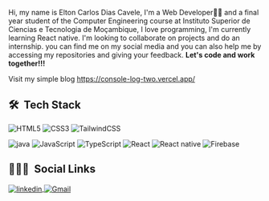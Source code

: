 Hi, my name is Elton Carlos Dias Cavele,
I'm a Web Developer👨‍💻 and a final year student of the Computer Engineering course at Instituto Superior de Ciencias e Tecnologia de Moçambique, 
I love programming, I'm currently learning React native. I'm looking to collaborate on projects and do an internship. 
you can find me on my social media and you can also help me by accessing my repositories and giving your feedback. 
<strong>Let's code and work together!!!</strong>

Visit my simple blog https://console-log-two.vercel.app/

## 🛠 &nbsp;Tech Stack
![HTML5](https://img.shields.io/badge/html5-%23E34F26.svg?style=for-the-badge&logo=html5&logoColor=white)
![CSS3](https://img.shields.io/badge/css3-%231572B6.svg?style=for-the-badge&logo=css3&logoColor=white)
![TailwindCSS](https://img.shields.io/badge/tailwindcss-%2338B2AC.svg?style=for-the-badge&logo=tailwind-css&logoColor=white)

![java](https://img.shields.io/badge/java-java-white)
![JavaScript](https://img.shields.io/badge/javascript-%23323330.svg?style=for-the-badge&logo=javascript&logoColor=%23F7DF1E)
![TypeScript](https://img.shields.io/badge/typescript-%23007ACC.svg?style=for-the-badge&logo=typescript&logoColor=white)
![React](https://img.shields.io/badge/react-%2320232a.svg?style=for-the-badge&logo=react&logoColor=%2361DAFB)
![React native](https://img.shields.io/badge/React%20%20native-react%20-blue)
![Firebase](https://img.shields.io/badge/firebase-%23039BE5.svg?style=for-the-badge&logo=firebase)

## 👨🏽‍🦲 &nbsp;Social Links
<a href="https://www.linkedin.com/in/elton-carlos-038711195/" target="_blank">
  <img align="center" src="https://img.shields.io/badge/-Jeffer Marcelino-05122A?style=flat&logo=linkedin" alt="linkedin"/>
</a>

<a href="mailto:eltoncavele8@gmail.com" target="_blank">
  <img align="center" src="https://img.shields.io/badge/-eltoncavele8@gmail.com-05122A?style=flat&logo=gmail" alt="Gmail"/>
